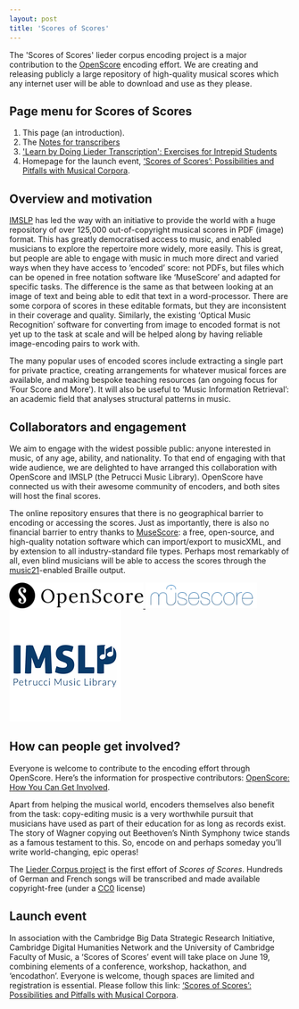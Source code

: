 ```yaml
---
layout: post
title: 'Scores of Scores'
---
```


The 'Scores of Scores' lieder corpus encoding project is a major contribution to the [OpenScore](https://openscore.cc/) encoding effort. We are creating and releasing publicly a large repository of high-quality musical scores which any internet user will be able to download and use as they please.

## Page menu for Scores of Scores

1. This page (an introduction).
2. The [Notes for transcribers](/scores-of-scores/lieder-corpus-project)
3. ['Learn by Doing Lieder Transcription': Exercises for Intrepid Students](/scores-of-scores/learn-by-doing)
4. Homepage for the launch event, [‘Scores of Scores’: Possibilities and Pitfalls with Musical Corpora](https://www.bigdata.cam.ac.uk/events/cambridge-big-data-events/2018scores-of-scores2019-possibilities-and-pitfalls-with-musical-corpora).

## Overview and motivation

[IMSLP](http://imslp.org/) has led the way with an initiative to provide the world with a huge repository of over 125,000 out-of-copyright musical scores in PDF (image) format. This has greatly democratised access to music, and enabled musicians to explore the repertoire more widely, more easily. This is great, but people are able to engage with music in much more direct and varied ways when they have access to ‘encoded’ score: not PDFs, but files which can be opened in free notation software like ‘MuseScore’ and adapted for specific tasks. The difference is the same as that between looking at an image of text and being able to edit that text in a word-processor. There are some corpora of scores in these editable formats, but they are inconsistent in their coverage and quality. Similarly, the existing ‘Optical Music Recognition’ software for converting from image to encoded format is not yet up to the task at scale and will be helped along by having reliable image-encoding pairs to work with.

The many popular uses of encoded scores include extracting a single part for private practice, creating arrangements for whatever musical forces are available, and making bespoke teaching resources (an ongoing focus for ‘Four Score and More’). It will also be useful to ‘Music Information Retrieval’: an academic field that analyses structural patterns in music.

## Collaborators and engagement

We aim to engage with the widest possible public: anyone interested in music, of any age, ability, and nationality. To that end of engaging with that wide audience, we are delighted to have arranged this collaboration with OpenScore and IMSLP (the Petrucci Music Library). OpenScore have connected us with their awesome community of encoders, and both sites will host the final scores.

The online repository ensures that there is no geographical barrier to encoding or accessing the scores. Just as importantly, there is also no financial barrier to entry thanks to [MuseScore](https://musescore.com): a free, open-source, and high-quality notation software which can import/export to musicXML, and by extension to all industry-standard file types. Perhaps most remarkably of all, even blind musicians will be able to access the scores through the [music21](http://web.mit.edu/music21/)-enabled Braille output.


<div class="image-collection">
  <a href="https://openscore.cc">
    <img src="/images/openscore-logo.png" alt="OpenScore logo" width="240">
  </a>
  <a href="https://musescore.com">
    <img src="/images/musescore-logo.png" alt="MuseScore logo" width="200">
  </a>
  <a href="http://imslp.org/">
    <img src="/images/imslp-logo.png" alt="IMSLP logo" width="200">
  </a>
</div>

## How can people get involved?

Everyone is welcome to contribute to the encoding effort through OpenScore. Here’s the information for prospective contributors: [OpenScore: How You Can Get Involved](https://musescore.org/en/user/57401/blog/2017/07/11/openscore-how-you-can-get-involved).

Apart from helping the musical world, encoders themselves also benefit from the task: copy-editing music is a very worthwhile pursuit that musicians have used as part of their education for as long as records exist. The story of Wagner copying out Beethoven’s Ninth Symphony twice stands as a famous testament to this. So, encode on and perhaps someday you’ll write world-changing, epic operas!

The [Lieder Corpus project](/scores-of-scores/lieder-corpus-project) is the first effort of _Scores of Scores_. Hundreds of German and French songs will be transcribed and made available copyright-free (under a [CC0](https://creativecommons.org/publicdomain/zero/1.0/) license)

## Launch event

In association with the Cambridge Big Data Strategic Research Initiative, Cambridge Digital Humanities Network and the University of Cambridge Faculty of Music, a ‘Scores of Scores’ event will take place on June 19, combining elements of a conference, workshop, hackathon, and ‘encodathon’. Everyone is welcome, though spaces are limited and registration is essential. Please follow this link: [‘Scores of Scores’: Possibilities and Pitfalls with Musical Corpora](https://www.bigdata.cam.ac.uk/events/cambridge-big-data-events/2018scores-of-scores2019-possibilities-and-pitfalls-with-musical-corpora).
